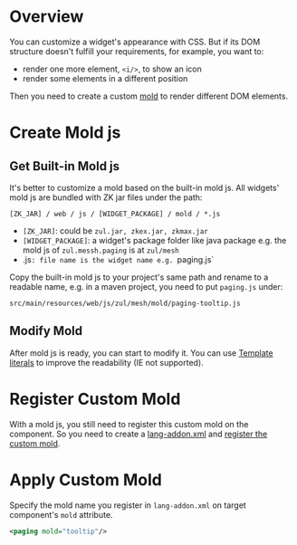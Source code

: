 # Overview

You can customize a widget's appearance with CSS. But if its DOM
structure doesn't fulfill your requirements, for example, you want to:

- render one more element, `<i/>`, to show an icon
- render some elements in a different position

Then you need to create a custom [
mold](ZK_Developer%27s_Reference/Theming_and_Styling/Molds)
to render different DOM elements.

# Create Mold js

## Get Built-in Mold js

It's better to customize a mold based on the built-in mold js. All
widgets' mold js are bundled with ZK jar files under the path:

`[ZK_JAR] / web / js / [WIDGET_PACKAGE] / mold / *.js`

- `[ZK_JAR]`: could be `zul.jar, zkex.jar, zkmax.jar`
- `[WIDGET_PACKAGE]`: a widget's package folder like java package e.g.
  the mold js of `zul.messh.paging` is at `zul/mesh`
- .js`: file name is the widget name e.g. `paging.js`

Copy the built-in mold js to your project's same path and rename to a
readable name, e.g. in a maven project, you need to put `paging.js`
under:

`src/main/resources/web/js/zul/mesh/mold/paging-tooltip.js`

## Modify Mold

After mold js is ready, you can start to modify it. You can use
[Template
literals](https://developer.mozilla.org/en-US/docs/Web/JavaScript/Reference/Template_literals)
to improve the readability (IE not supported).

# Register Custom Mold

With a mold js, you still need to register this custom mold on the
component. So you need to create a [
lang-addon.xml](ZK_Client-side_Reference/Language_Definition#Language_Addon)
and [ register the custom
mold](ZK_Client-side_Reference/Language_Definition/component#Custom_Mold).

# Apply Custom Mold

Specify the mold name you register in `lang-addon.xml` on target
component's `mold` attribute.

``` xml
<paging mold="tooltip"/>
```
